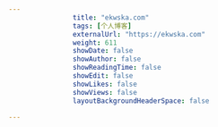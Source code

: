 ---
                title: "ekwska.com"
                tags: [个人博客]
                externalUrl: "https://ekwska.com"
                weight: 611
                showDate: false
                showAuthor: false
                showReadingTime: false
                showEdit: false
                showLikes: false
                showViews: false
                layoutBackgroundHeaderSpace: false
                ---

